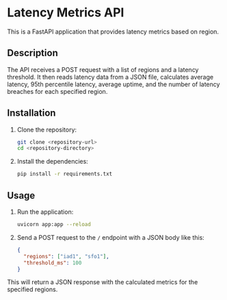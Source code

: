 # Latency Metrics API

This is a FastAPI application that provides latency metrics based on region.

## Description

The API receives a POST request with a list of regions and a latency threshold. It then reads latency data from a JSON file, calculates average latency, 95th percentile latency, average uptime, and the number of latency breaches for each specified region.

## Installation

1. Clone the repository:
   ```bash
   git clone <repository-url>
   cd <repository-directory>
   ```

2. Install the dependencies:
   ```bash
   pip install -r requirements.txt
   ```

## Usage

1. Run the application:
   ```bash
   uvicorn app:app --reload
   ```

2. Send a POST request to the `/` endpoint with a JSON body like this:
   ```json
   {
     "regions": ["iad1", "sfo1"],
     "threshold_ms": 100
   }
   ```

This will return a JSON response with the calculated metrics for the specified regions.
